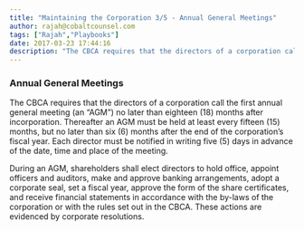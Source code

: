 ```yaml
---
title: "Maintaining the Corporation 3/5 - Annual General Meetings"
author: rajah@cobaltcounsel.com
tags: ["Rajah","Playbooks"]
date: 2017-03-23 17:44:16
description: "The CBCA requires that the directors of a corporation call the first annual general meeting (an “AGM”) no later than eighteen (18) months after incorporation."
---
```


### Annual General Meetings
The CBCA requires that the directors of a corporation call the first annual general meeting (an “AGM”) no later than eighteen (18) months after incorporation. Thereafter an AGM must be held at least every fifteen (15) months, but no later than six (6) months after the end of the corporation’s fiscal year.  Each director must be notified in writing five (5) days in advance of the date, time and place of the meeting.

During an AGM, shareholders shall elect directors to hold office, appoint officers and auditors, make and approve banking arrangements, adopt a corporate seal, set a fiscal year, approve the form of the share certificates, and receive financial statements in accordance with the by-laws of the corporation or with the rules set out in the CBCA. These actions are evidenced by corporate resolutions.
